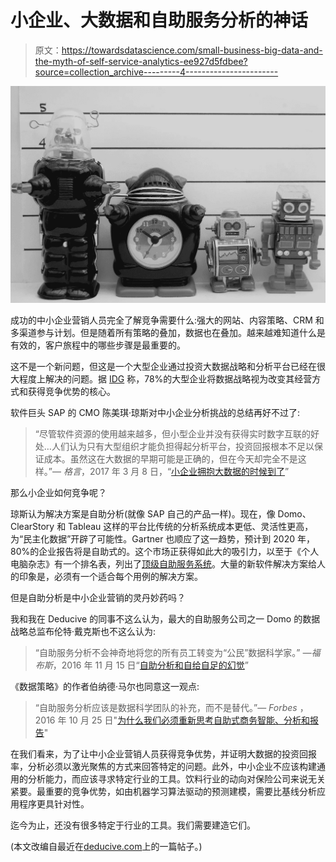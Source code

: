 # 小企业、大数据和自助服务分析的神话

> 原文：<https://towardsdatascience.com/small-business-big-data-and-the-myth-of-self-service-analytics-ee927d5fdbee?source=collection_archive---------4----------------------->

![](img/60065b3e4697979494ea6f59373b4dd4.png)

成功的中小企业营销人员完全了解竞争需要什么:强大的网站、内容策略、CRM 和多渠道参与计划。但是随着所有策略的叠加，数据也在叠加。越来越难知道什么是有效的，客户旅程中的哪些步骤是最重要的。

这不是一个新问题，但这是一个大型企业通过投资大数据战略和分析平台已经在很大程度上解决的问题。据 [IDG](http://www.idgenterprise.com/resource/research/tech-2016-data-analytics-research/) 称，78%的大型企业将数据战略视为改变其经营方式和获得竞争优势的核心。

软件巨头 SAP 的 CMO 陈美琪·琼斯对中小企业分析挑战的总结再好不过了:

> “尽管软件资源的使用越来越多，但小型企业并没有获得实时数字互联的好处…人们认为只有大型组织才能负担得起分析平台，投资回报根本不足以保证成本。虽然这在大数据的早期可能是正确的，但在今天却完全不是这样。”— *格言*，2017 年 3 月 8 日，“[小企业拥抱大数据的时候到了](http://adage.com/article/digitalnext/time-small-business-embrace-big-data/308191/)”

那么小企业如何竞争呢？

琼斯认为解决方案是自助分析(就像 SAP 自己的产品一样)。现在，像 Domo、ClearStory 和 Tableau 这样的平台比传统的分析系统成本更低、灵活性更高，为“民主化数据”开辟了可能性。Gartner 也顺应了这一趋势，预计到 2020 年，80%的企业报告将是自助式的。这个市场正获得如此大的吸引力，以至于《个人电脑杂志》有一个排名表，列出了[顶级自助服务系统](http://www.pcmag.com/article2/0,2817,2491954,00.asp)。大量的新软件解决方案给人的印象是，必须有一个适合每个用例的解决方案。

但是自助分析是中小企业营销的灵丹妙药吗？

我和我在 Deducive 的同事不这么认为，最大的自助服务公司之一 Domo 的数据战略总监布伦特·戴克斯也不这么认为:

> “自助服务分析不会神奇地将您的所有员工转变为“公民”数据科学家。” *—福布斯*，2016 年 11 月 15 日“[自助分析和自给自足的幻觉](https://www.forbes.com/sites/brentdykes/2016/11/15/self-service-analytics-and-the-illusion-of-self-sufficiency/)”

《数据策略》的作者伯纳德·马尔也同意这一观点:

> “自助服务分析应该是数据科学团队的补充，而不是替代。”— *Forbes* ，2016 年 10 月 25 日"[为什么我们必须重新思考自助式商务智能、分析和报告](https://www.forbes.com/sites/bernardmarr/2016/10/25/why-we-must-rethink-self-service-bi-analytics-and-reporting/)"

在我们看来，为了让中小企业营销人员获得竞争优势，并证明大数据的投资回报率，分析必须以激光聚焦的方式来回答特定的问题。此外，中小企业不应该构建通用的分析能力，而应该寻求特定行业的工具。饮料行业的动向对保险公司来说无关紧要。最重要的竞争优势，如由机器学习算法驱动的预测建模，需要比基线分析应用程序更具针对性。

迄今为止，还没有很多特定于行业的工具。我们需要建造它们。

(本文改编自最近在[deducive.com](https://www.deducive.com/blog/2017/3/11/small-business-big-data-and-the-myth-of-self-service-analytics)上的一篇帖子。)